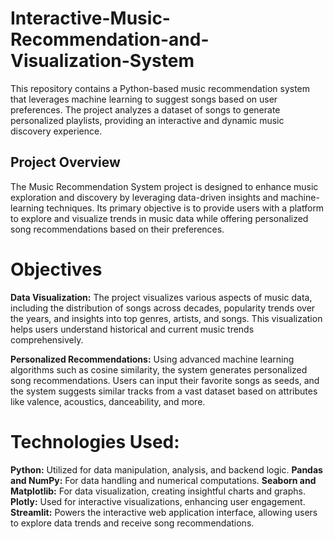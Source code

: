# Interactive-Music-Recommendation-and-Visualization-System
This repository contains a Python-based music recommendation system that leverages machine learning to suggest songs based on user preferences. The project analyzes a dataset of songs to generate personalized playlists, providing an interactive and dynamic music discovery experience.


## Project Overview
The Music Recommendation System project is designed to enhance music exploration and discovery by leveraging data-driven insights and machine-learning techniques. Its primary objective is to provide users with a platform to explore and visualize trends in music data while offering personalized song recommendations based on their preferences.

# Objectives

**Data Visualization:** The project visualizes various aspects of music data, including the distribution of songs across decades, popularity trends over the years, and insights into top genres, artists, and songs. This visualization helps users understand historical and current music trends comprehensively.

**Personalized Recommendations:** Using advanced machine learning algorithms such as cosine similarity, the system generates personalized song recommendations. Users can input their favorite songs as seeds, and the system suggests similar tracks from a vast dataset based on attributes like valence, acoustics, danceability, and more. 

# Technologies Used:

**Python:** Utilized for data manipulation, analysis, and backend logic.
**Pandas and NumPy:** For data handling and numerical computations.
**Seaborn and Matplotlib:** For data visualization, creating insightful charts and graphs.
**Plotly:** Used for interactive visualizations, enhancing user engagement.
**Streamlit:** Powers the interactive web application interface, allowing users to explore data trends and receive song recommendations.

